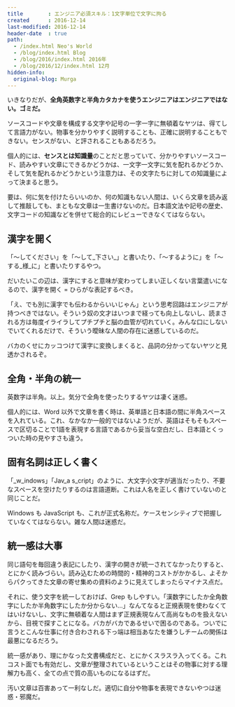 ```yaml
---
title        : エンジニア必須スキル：1文字単位で文字に拘る
created      : 2016-12-14
last-modified: 2016-12-14
header-date  : true
path:
  - /index.html Neo's World
  - /blog/index.html Blog
  - /blog/2016/index.html 2016年
  - /blog/2016/12/index.html 12月
hidden-info:
  original-blog: Murga
---
```


いきなりだが、**全角英数字と半角カタカナを使うエンジニアはエンジニアではない。ゴミだ。**

ソースコードや文章を構成する文字や記号の一字一字に無頓着なヤツは、得てして言語力がない。物事を分かりやすく説明することも、正確に説明することもできない。センスがない、と評されることもあるだろう。

個人的には、**センスとは知識量**のことだと思っていて、分かりやすいソースコード、読みやすい文章にできるかどうかは、一文字一文字に気を配れるかどうか、そして気を配れるかどうかという注意力は、その文字たちに対しての知識量によって決まると思う。

要は、何に気を付けたらいいのか、何の知識もない人間は、いくら文章を読み返して推敲しても、まともな文章は一生書けないのだ。日本語文法や記号の歴史、文字コードの知識などを併せて総合的にレビューできなくてはならない。

## 漢字を開く

「〜してください」を「～して_下さい_」と書いたり、「～するように」を「～する_様_に」と書いたりするやつ。

だいたいこの辺は、漢字にすると意味が変わってしまい正しくない言葉遣いになるので、漢字を開く = ひらがな表記するべき。

「え、でも別に漢字でも伝わるからいいじゃん」という思考回路はエンジニアが持つべきではない。そういう奴の文才はいつまで経っても向上しないし、読まされる方は毎度イライラしてプチプチと脳の血管が切れていく。みんな口にしないでいてくれるだけで、そういう曖昧な人間の存在に迷惑しているのだ。

バカのくせにカッコつけて漢字に変換しまくると、品詞の分かってないヤツと見透かされるぞ。

## 全角・半角の統一

英数字は半角。以上。気分で全角を使ったりするヤツは凄く迷惑。

個人的には、Word 以外で文章を書く時は、英単語と日本語の間に半角スペースを入れている。これ、なかなか一般的ではないようだが、英語はそもそもスペースで区切ることで1語を表現する言語であるから妥当な空白だし、日本語とくっついた時の見やすさも違う。

## 固有名詞は正しく書く

「_w_indows」「Jav_a s_cript」のように、大文字小文字が適当だったり、不要なスペースを空けたりするのは言語道断。これは人名を正しく書けていないのと同じことだ。

Windows も JavaScript も、これが正式名称だ。ケースセンシティブで把握していなくてはならない。雑な人間は迷惑だ。

## 統一感は大事

同じ語句を毎回違う表記にしたり、漢字の開きが統一されてなかったりすると、とにかく読みづらい。読み込むための時間的・精神的コストがかかるし、よそからパクってきた文章の寄せ集めの資料のように見えてしまったらマイナス点だ。

それに、使う文字を統一しておけば、Grep もしやすい。「漢数字にしたか全角数字にしたか半角数字にしたか分からない…」なんてなると正規表現を使わなくてはいけないし、文字に無頓着な人間はまず正規表現なんて高尚なものを扱えないから、目視で探すことになる。バカがバカであるせいで困るのである。ついでに言うとこんな仕事に付き合わされる下っ端は相当あなたを嫌うしチームの関係は最悪になるだろう。

統一感があり、理にかなった文書構成だと、とにかくスラスラ入ってくる。これコスト面でも有効だし、文章が整理されているということはその物事に対する理解力も高く、全ての点で質の高いものになるはずだ。

汚い文章は百害あって一利なしだ。適切に自分や物事を表現できないやつは迷惑・邪魔だ。
